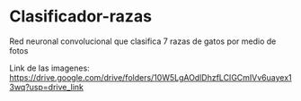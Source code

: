 # Clasificador-razas
Red neuronal convolucional que clasifica 7 razas de gatos por medio de fotos

Link de las imagenes: https://drive.google.com/drive/folders/10W5LgAOdlDhzfLCIGCmIVv6uayex13wq?usp=drive_link
